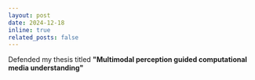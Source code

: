 ```yaml
---
layout: post
date: 2024-12-18
inline: true 
related_posts: false
---
```


Defended my thesis titled <b>"Multimodal perception guided computational media understanding"</b>

